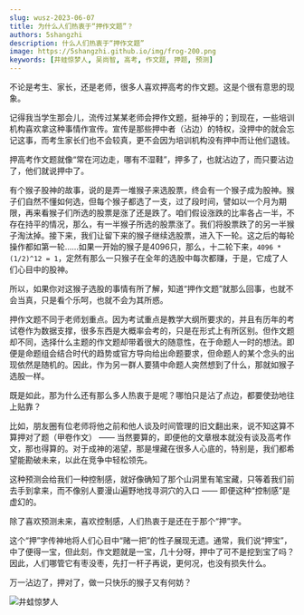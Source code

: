 ```yaml
---
slug: wusz-2023-06-07
title: 为什么人们热衷于“押作文题”？
authors: 5shangzhi
description: 什么人们热衷于“押作文题”
image: https://5shangzhi.github.io/img/frog-200.png
keywords: [井蛙惊梦人, 吴尚智, 高考, 作文题, 押题, 预测]
---
```


不论是考生、家长，还是老师，很多人喜欢押高考的作文题。​这是个很有意思的现象。

记得我当学生那会儿，流传过某某老师会押作文题，挺神乎的；到现在，一些培训机构喜欢拿这种事情作宣传。宣传是那些押中者（沾边）的特权，没押中的就会忘记这事，而考生家长们也不会较真，更不会因为培训机构没有押中而让他们退钱。

押高考作文题就像“常在河边走，哪有不湿鞋”，押多了，也就沾边了，而只要沾边了，他们就说押中了。

有个猴子股神的故事，说的是弄一堆猴子来选股票，终会有一个猴子成为股神。猴子们自然不懂如何选，但每个猴子都选了一支，过了段时间，譬如以一个月为期限，再来看猴子们所选的股票是涨了还是跌了。咱们假设涨跌的比率各占一半，不存在持平的情况，那么，有一半猴子所选的股票涨了。我们将股票跌了的另一半猴子淘汰掉。接下来，我们让留下来的猴子继续选股票，进入下一轮。这之后的每轮操作都如第一轮……如果一开始的猴子是4096只，那么，十二轮下来，`4096 * (1/2)^12 = 1`，定然有那么一只猴子在全年的选股中每次都赚，于是，它成了人们心目中的股神。

所以，如果你对这猴子选股的事情有所了解，知道“押作文题”就那么回事，也就不会当真，只是看个乐呵，也就不会为其所惑。

押作文题不同于老师划重点。因为考试重点是教学大纲所要求的，并且有历年的考试卷作为数据支撑，很多东西是大概率会考的，只是在形式上有所区别。但作文题却不同，选择什么主题的作文题却带着很大的随意性，在于命题人一时的想法。即便是命题组会结合时代的趋势或官方导向给出命题要求，但命题人的某个念头的出现依然是随机的。因此，作为另一群人要猜中命题人突然想到了什么，那就如猴子选股一样。

既是如此，那为什么还有那么多人热衷于是呢？哪怕只是沾了点边，都要使劲地往上贴靠？

比如，朋友圈有位老师将他之前和他人谈及时间管理的旧文翻出来，说不知这算不算押对了题（甲卷作文） —— 当然要算的，即便他的文章根本就没有谈及高考作文，那也得算的。对于成神的渴望，那是埋藏在很多人心底的，特别是，我们都希望能勘破未来，以此在竞争中轻松领先。

这种预测会给我们一种控制感，就好像确知了那个山洞里有笔宝藏，只等着我们前去手到拿来，而不像别人要漫山遍野地找寻洞穴的入口 —— 即便这种“控制感”是虚幻的。

除了喜欢预测未来，喜欢控制感，人们热衷于是还在于那个“押”字。

这个“押”字传神地将人们心目中“赌一把”的性子展现无遗。通常，我们说“押宝”，中了便得一宝，但此刻，作文题就是一宝，几十分呀，押中了可不是挖到宝了吗？因此，人们哪管它有枣没枣，先打一杆子再说，更何况，也没有损失什么。

万一沾边了，押对了，做一只快乐的猴子又有何妨？

![井蛙惊梦人](https://5shangzhi.github.io/img/frog.jpeg)
